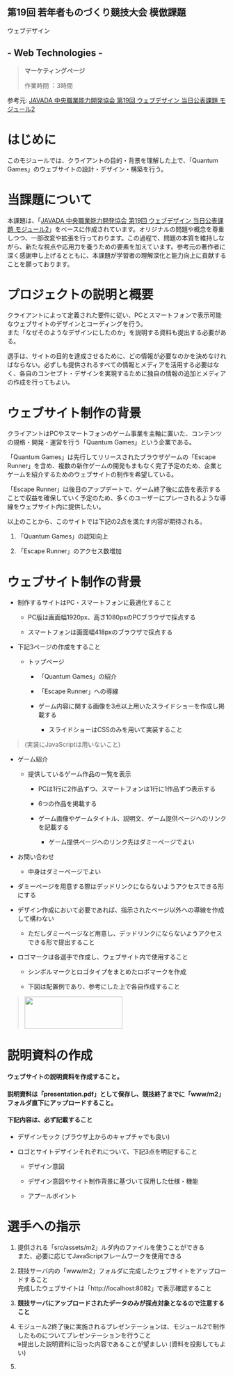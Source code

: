 ## 第19回 若年者ものづくり競技⼤会 模倣課題

ウェブデザイン

## - Web Technologies -

> **マーケティングページ**
>
> 作業時間︓ 3時間

参考元: [JAVADA 中央職業能力開発協会 第19回 ウェブデザイン 当日公表課題
モジュール2](https://www.javada.or.jp/jyakunen20/19/kadai/11.html)

# はじめに

このモジュールでは、クライアントの目的・背景を理解した上で、「Quantum
Games」のウェブサイトの設計・デザイン・構築を行う。

# 当課題について

本課題は、「[JAVADA 中央職業能力開発協会 第19回 ウェブデザイン
当日公表課題
モジュール2](https://www.javada.or.jp/jyakunen20/19/kadai/11.html)」をベースに作成されています。オリジナルの問題や概念を尊重しつつ、一部改変や拡張を行っております。この過程で、問題の本質を維持しながら、新たな視点や応用力を養うための要素を加えています。参考元の著作者に深く感謝申し上げるとともに、本課題が学習者の理解深化と能力向上に貢献することを願っております。

# 

# プロジェクトの説明と概要

クライアントによって定義された要件に従い、PCとスマートフォンで表示可能なウェブサイトのデザインとコーディングを行う。  
また「なぜそのようなデザインにしたのか」を説明する資料も提出する必要がある。

選手は、サイトの目的を達成させるために、どの情報が必要なのかを決めなければならない。必ずしも提供されるすべての情報とメディアを活用する必要はなく、各自のコンセプト・デザインを実現するために独自の情報の追加とメディアの作成を行ってもよい。

# ウェブサイト制作の背景

クライアントはPCやスマートフォンのゲーム事業を主軸に置いた、コンテンツの規格・開発・運営を行う「Quantum
Games」という企業である。

「Quantum Games」は先行してリリースされたブラウザゲームの「Escape
Runner」を含め、複数の新作ゲームの開発もまもなく完了予定のため、企業とゲームを紹介するためのウェブサイトの制作を希望している。

「Escape
Runner」は後日のアップデートで、ゲーム終了後に広告を表示することで収益を確保していく予定のため、多くのユーザーにプレーされるような導線をウェブサイト内に提供したい。

以上のことから、このサイトでは下記の2点を満たす内容が期待される。

1.  「Quantum Games」の認知向上

2.  「Escape Runner」のアクセス数増加

# ウェブサイト制作の背景

-   制作するサイトはPC・スマートフォンに最適化すること

    -   PC版は画面幅1920px、高さ1080pxのPCブラウザで採点する

    -   スマートフォンは画面幅418pxのブラウザで採点する

<!-- -->

-   下記3ページの作成をすること

    -   トップページ

        -   「Quantum Games」の紹介

        -   「Escape Runner」への導線

        -   ゲーム内容に関する画像を3点以上用いたスライドショーを作成し掲載する

            -   スライドショーはCSSのみを用いて実装すること

> (実装にJavaScriptは用いないこと)

-   ゲーム紹介

    -   提供しているゲーム作品の一覧を表示

        -   PCは1行に2作品ずつ、スマートフォンは1行に1作品ずつ表示する

        -   6つの作品を掲載する

        -   ゲーム画像やゲームタイトル、説明文、ゲーム提供ページへのリンクを記載する

            -   ゲーム提供ページへのリンク先はダミーページでよい

-   お問い合わせ

    -   中身はダミーページでよい

<!-- -->

-   ダミーページを用意する際はデッドリンクにならないようアクセスできる形にする

-   デザイン作成において必要であれば、指示されたページ以外への導線を作成して構わない

    -   ただしダミーページなど用意し、デッドリンクにならないようアクセスできる形で提出すること

-   ロゴマークは各選手で作成し、ウェブサイト内で使用すること

    -   シンボルマークとロゴタイプをまとめたロボマークを作成

    -   下図は配置例であり、参考にした上で各自作成すること

> <img src="media/image1.png" style="width:2.34462in;height:0.77083in" />

# 説明資料の作成

#### ウェブサイトの説明資料を作成すること。

#### 説明資料は「presentation.pdf」として保存し、競技終了までに「www/m2」フォルダ直下にアップロードすること。

#### 下記内容は、必ず記載すること

-   デザインモック (ブラウザ上からのキャプチャでも良い)

-   ロゴとサイトデザインそれぞれについて、下記3点を明記すること

    -   デザイン意図

    -   デザイン意図やサイト制作背景に基づいて採用した仕様・機能

    -   アプールポイント

# 選⼿への指⽰

1.  提供される「src/assets/m2」ルダ内のファイルを使うことができる  
    また、必要に応じてJavaScriptフレームワークを使用できる

2.  競技サーバ内の「www/m2」フォルダに完成したウェブサイトをアップロードすること  
    完成したウェブサイトは「http://localhost:8082」で表示確認すること

3.  **競技サーバにアップロードされたデータのみが採点対象となるので注意すること**

4.  モジュール2終了後に実施されるプレゼンテーションは、モジュール2で制作したものについてプレゼンテーションを行うこと  
    ※提出した説明資料に沿った内容であることが望ましい
    (資料を投影してもよい)

5.  
